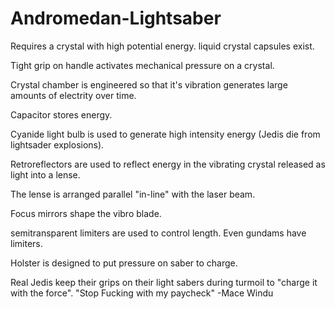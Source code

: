# Andromedan-Lightsaber
Requires a crystal with high potential energy. liquid crystal capsules exist.

Tight grip on handle activates mechanical pressure on a crystal.

Crystal chamber is engineered so that it's vibration generates large amounts of electrity over time.

Capacitor stores energy.

Cyanide light bulb is used to generate high intensity energy (Jedis die from lightsader explosions).

Retroreflectors are used to reflect energy in the vibrating crystal released as light into a lense.

The lense is arranged parallel "in-line" with the laser beam.

Focus mirrors shape the vibro blade.

semitransparent limiters are used to control length. Even gundams have limiters.

Holster is designed to put pressure on saber to charge.

Real Jedis keep their grips on their light sabers during turmoil to "charge it with the force".
"Stop Fucking with my paycheck" -Mace Windu

